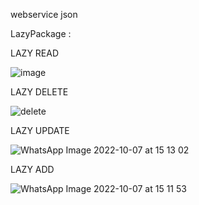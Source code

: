webservice json  

LazyPackage :

LAZY READ

![image](https://user-images.githubusercontent.com/90522945/193937064-bc8dc8c4-eb80-493f-98c4-80ccf95f16ee.png)

LAZY DELETE

![delete](https://user-images.githubusercontent.com/90522945/195909779-2babec2c-90c2-4445-b03d-36cae93759c5.jpeg)


LAZY UPDATE

![WhatsApp Image 2022-10-07 at 15 13 02](https://user-images.githubusercontent.com/90522945/195909830-062a7195-1a15-4e7d-9fae-65d639edc357.jpeg)

LAZY ADD

![WhatsApp Image 2022-10-07 at 15 11 53](https://user-images.githubusercontent.com/90522945/195909849-c05268fa-7de3-4f15-aa11-ca02544f0183.jpeg)
